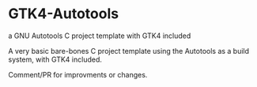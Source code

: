 # GTK4-Autotools
a GNU Autotools C project template with GTK4 included 

A very basic bare-bones C project template using the Autotools as a build system, with GTK4 included.

Comment/PR for improvments or changes.
